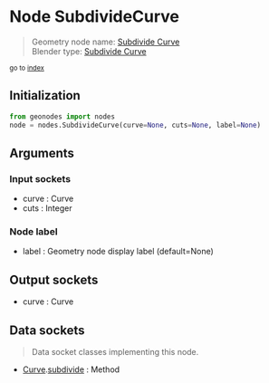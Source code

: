 
# Node SubdivideCurve

> Geometry node name: [Subdivide Curve](https://docs.blender.org/manual/en/latest/modeling/geometry_nodes/material/subdivide_curve.html)<br>
  Blender type: [Subdivide Curve](https://docs.blender.org/api/current/bpy.types.GeometryNodeSubdivideCurve.html)
  
<sub>go to [index](/docs/index.md)</sub>

## Initialization

```python
from geonodes import nodes
node = nodes.SubdivideCurve(curve=None, cuts=None, label=None)
```



## Arguments


### Input sockets

- curve : Curve
- cuts : Integer

### Node label

- label : Geometry node display label (default=None)

## Output sockets

- curve : Curve

## Data sockets

> Data socket classes implementing this node.
  
  
- [Curve](/docs/sockets/Curve.md).[subdivide](/docs/sockets/Curve.md#subdivide) : Method
  
